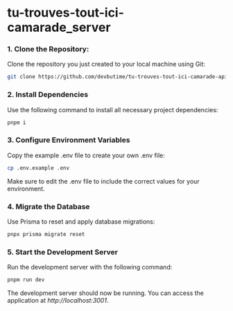 # tu-trouves-tout-ici-camarade_server

### 1. Clone the Repository:

Clone the repository you just created to your local machine using Git:

```bash
git clone https://github.com/devbutime/tu-trouves-tout-ici-camarade-api.git
```

### 2. Install Dependencies

Use the following command to install all necessary project dependencies:

```bash
pnpm i
```

### 3. Configure Environment Variables

Copy the example .env file to create your own .env file:

```bash
cp .env.example .env
```

Make sure to edit the .env file to include the correct values for your environment.

### 4. Migrate the Database

Use Prisma to reset and apply database migrations:

```bash
pnpx prisma migrate reset
```

### 5. Start the Development Server

Run the development server with the following command:

```bash
pnpm run dev
```

The development server should now be running. You can access the application at _http://localhost:3001_.
